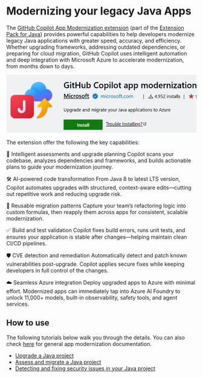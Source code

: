 # Modernizing your legacy Java Apps

The [GitHub Copilot App Modernization extension](https://marketplace.visualstudio.com/items?itemName=vscjava.migrate-java-to-azure) (part of the [Extension Pack for Java](https://marketplace.visualstudio.com/items?itemName=vscjava.vscode-java-pack)) provides powerful capabilities to help developers modernize legacy Java applications with greater speed, accuracy, and efficiency.
Whether upgrading frameworks, addressing outdated dependencies, or preparing for cloud migration, GitHub Copilot uses intelligent automation and deep integration with Microsoft Azure to accelerate modernization, from months down to days.

![GitHub Copilot App Modernization](images/java-app-mod/appmodlogo.png)

The extension offer the following the key capabilities:

🧠 Intelligent assessments and upgrade planning
Copilot scans your codebase, analyzes dependencies and frameworks, and builds actionable plans to guide your modernization journey.

🛠️ AI-powered code transformation
From Java 8 to latest LTS version, Copilot automates upgrades with structured, context-aware edits—cutting out repetitive work and reducing upgrade risk.

🔁 Reusable migration patterns
Capture your team’s refactoring logic into custom formulas, then reapply them across apps for consistent, scalable modernization.

✅ Build and test validation
Copilot fixes build errors, runs unit tests, and ensures your application is stable after changes—helping maintain clean CI/CD pipelines.

🛡️ CVE detection and remediation
Automatically detect and patch known vulnerabilities post-upgrade. Copilot applies secure fixes while keeping developers in full control of the changes.

☁️ Seamless Azure integration
Deploy upgraded apps to Azure with minimal effort. Modernized apps can immediately tap into Azure AI Foundry to unlock 11,000+ models, built-in observability, safety tools, and agent services.

## How to use

The following tutorials below walk you through the details. You can also check [here](https://learn.microsoft.com/en-us/azure/developer/github-copilot-app-modernization/overview) for general app modernization documentation.
- [Upgrade a Java project](https://learn.microsoft.com/java/upgrade/quickstart-upgrade)
- [Assess and migrate a Java project](https://learn.microsoft.com/azure/developer/java/migration)
- [Detecting and fixing security issues in your Java project](https://learn.microsoft.com/java/upgrade/tools)
